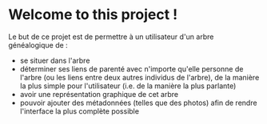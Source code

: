 # Welcome to this project !

Le but de ce projet est de permettre 
à un utilisateur d'un arbre généalogique de :
- se situer dans l'arbre
- déterminer ses liens de parenté avec n'importe qu'elle personne de l'arbre (ou les liens entre deux autres individus de l'arbre), de la manière la plus simple pour l'utilisateur (i.e. de la manière la plus parlante)
- avoir une représentation graphique de cet arbre
- pouvoir ajouter des métadonnées (telles que des photos) afin de rendre l'interface la plus complète possible
